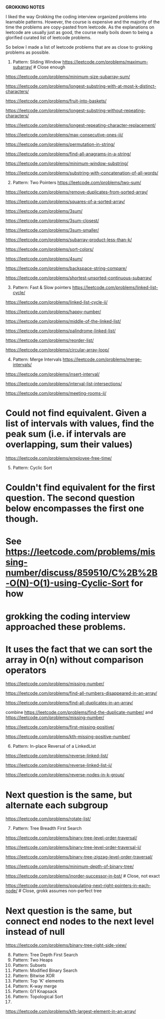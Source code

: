 ****GROKKING NOTES****

I liked the way Grokking the coding interview organized problems into learnable patterns. However, the course is expensive and the majority of the time the problems are copy-pasted from leetcode. As the explanations on leetcode are usually just as good, the course really boils down to being a glorified curated list of leetcode problems.

So below I made a list of leetcode problems that are as close to grokking problems as possible.

1. Pattern: Sliding Window
https://leetcode.com/problems/maximum-subarray/ # Close enough

https://leetcode.com/problems/minimum-size-subarray-sum/

https://leetcode.com/problems/longest-substring-with-at-most-k-distinct-characters/

https://leetcode.com/problems/fruit-into-baskets/

https://leetcode.com/problems/longest-substring-without-repeating-characters/

https://leetcode.com/problems/longest-repeating-character-replacement/

https://leetcode.com/problems/max-consecutive-ones-iii/

https://leetcode.com/problems/permutation-in-string/

https://leetcode.com/problems/find-all-anagrams-in-a-string/

https://leetcode.com/problems/minimum-window-substring/

https://leetcode.com/problems/substring-with-concatenation-of-all-words/

2. Pattern: Two Pointers
https://leetcode.com/problems/two-sum/

https://leetcode.com/problems/remove-duplicates-from-sorted-array/

https://leetcode.com/problems/squares-of-a-sorted-array/

https://leetcode.com/problems/3sum/

https://leetcode.com/problems/3sum-closest/

https://leetcode.com/problems/3sum-smaller/

https://leetcode.com/problems/subarray-product-less-than-k/

https://leetcode.com/problems/sort-colors/

https://leetcode.com/problems/4sum/

https://leetcode.com/problems/backspace-string-compare/

https://leetcode.com/problems/shortest-unsorted-continuous-subarray/

3. Pattern: Fast & Slow pointers
https://leetcode.com/problems/linked-list-cycle/

https://leetcode.com/problems/linked-list-cycle-ii/

https://leetcode.com/problems/happy-number/

https://leetcode.com/problems/middle-of-the-linked-list/

https://leetcode.com/problems/palindrome-linked-list/

https://leetcode.com/problems/reorder-list/

https://leetcode.com/problems/circular-array-loop/

4. Pattern: Merge Intervals
https://leetcode.com/problems/merge-intervals/

https://leetcode.com/problems/insert-interval/

https://leetcode.com/problems/interval-list-intersections/

https://leetcode.com/problems/meeting-rooms-ii/

# Could not find equivalent. Given a list of intervals with values, find the peak sum (i.e. if intervals are overlapping, sum their values)

https://leetcode.com/problems/employee-free-time/

5. Pattern: Cyclic Sort
# Couldn't find equivalent for the first question. The second question below encompasses the first one though.
# See https://leetcode.com/problems/missing-number/discuss/859510/C%2B%2B-O(N)-O(1)-using-Cyclic-Sort for how
# grokking the coding interview approached these problems.
# It uses the fact that we can sort the array in O(n) without comparison operators
https://leetcode.com/problems/missing-number/

https://leetcode.com/problems/find-all-numbers-disappeared-in-an-array/

https://leetcode.com/problems/find-all-duplicates-in-an-array/

combine https://leetcode.com/problems/find-the-duplicate-number/ and https://leetcode.com/problems/missing-number/

https://leetcode.com/problems/first-missing-positive/

https://leetcode.com/problems/kth-missing-positive-number/

6. Pattern: In-place Reversal of a LinkedList

https://leetcode.com/problems/reverse-linked-list/

https://leetcode.com/problems/reverse-linked-list-ii/

https://leetcode.com/problems/reverse-nodes-in-k-group/

# Next question is the same, but alternate each subgroup

https://leetcode.com/problems/rotate-list/

7. Pattern: Tree Breadth First Search

https://leetcode.com/problems/binary-tree-level-order-traversal/

https://leetcode.com/problems/binary-tree-level-order-traversal-ii/

https://leetcode.com/problems/binary-tree-zigzag-level-order-traversal/

https://leetcode.com/problems/minimum-depth-of-binary-tree/

https://leetcode.com/problems/inorder-successor-in-bst/  # Close, not exact

https://leetcode.com/problems/populating-next-right-pointers-in-each-node/  # Close, grokk assumes non-perfect tree

# Next question is the same, but connect end nodes to the next level instead of null

https://leetcode.com/problems/binary-tree-right-side-view/

8. Pattern: Tree Depth First Search
9. Pattern: Two Heaps
10. Pattern: Subsets
11. Pattern: Modified Binary Search
12. Pattern: Bitwise XOR
13. Pattern: Top 'K' elements
14. Pattern: K-way merge
15. Pattern: 0/1 Knapsack
16. Pattern: Topological Sort
17. 
https://leetcode.com/problems/kth-largest-element-in-an-array/
